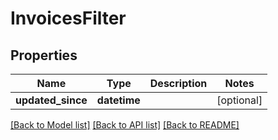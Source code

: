 # InvoicesFilter


## Properties
Name | Type | Description | Notes
------------ | ------------- | ------------- | -------------
**updated_since** | **datetime** |  | [optional] 

[[Back to Model list]](../../README.md#documentation-for-models) [[Back to API list]](../../README.md#documentation-for-api-endpoints) [[Back to README]](../../README.md)


